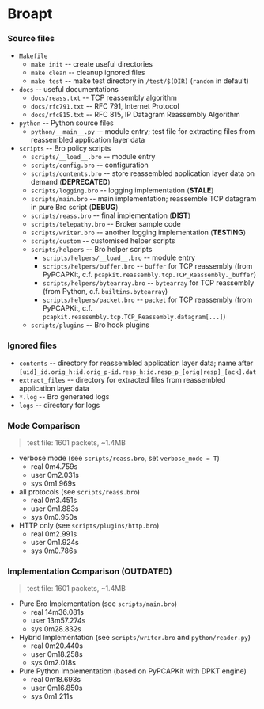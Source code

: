 # Broapt

### Source files

- `Makefile`
  - `make init` -- create useful directories
  - `make clean` -- cleanup ignored files
  - `make test` -- make test directory in `/test/$(DIR)` (`random` in default)
- `docs` -- useful documentations
  - `docs/reass.txt` -- TCP reassembly algorithm
  - `docs/rfc791.txt` -- RFC 791, Internet Protocol
  - `docs/rfc815.txt` -- RFC 815, IP Datagram Reassembly Algorithm
- `python` -- Python source files
  - `python/__main__.py` -- module entry; test file for extracting files from reassembled application layer data
- `scripts` -- Bro policy scripts
  - `scripts/__load__.bro` -- module entry
  - `scripts/config.bro` -- configuration
  - `scripts/contents.bro` -- store reassembled application layer data on demand (__DEPRECATED__)
  - `scripts/logging.bro` -- logging implementation (__STALE__)
  - `scripts/main.bro` -- main implementation; reassemble TCP datagram in pure Bro script (__DEBUG__)
  - `scripts/reass.bro` -- final implementation (__DIST__)
  - `scripts/telepathy.bro` -- Broker sample code
  - `scripts/writer.bro` -- another logging implementation (__TESTING__)
  - `scripts/custom` -- customised helper scripts
  - `scripts/helpers` -- Bro helper scripts
    - `scripts/helpers/__load__.bro` -- module entry
    - `scripts/helpers/buffer.bro` -- `buffer` for TCP reassembly (from PyPCAPKit, c.f. `pcapkit.reassembly.tcp.TCP_Reassembly._buffer`)
    - `scripts/helpers/bytearray.bro` -- `bytearray` for TCP reassembly (from Python, c.f. `builtins.bytearray`)
    - `scripts/helpers/packet.bro` -- `packet` for TCP reassembly (from PyPCAPKit, c.f. `pcapkit.reassembly.tcp.TCP_Reassembly.datagram[...]`)
  - `scripts/plugins` -- Bro hook plugins

### Ignored files

- `contents` -- directory for reassembled application layer data; name after `[uid]_id.orig_h:id.orig_p-id.resp_h:id.resp_p_[orig|resp]_[ack].dat`
- `extract_files` -- directory for extracted files from reassembled application layer data
- `*.log` -- Bro generated logs
- `logs` -- directory for logs

### Mode Comparison

> test file: 1601 packets, ~1.4MB

- verbose mode (see `scripts/reass.bro`, set `verbose_mode = T`)
  - real    0m4.759s
  - user    0m2.031s
  - sys     0m1.969s
- all protocols (see `scripts/reass.bro`)
  - real    0m3.451s
  - user    0m1.883s
  - sys     0m0.950s
- HTTP only (see `scripts/plugins/http.bro`)
  - real    0m2.991s
  - user    0m1.924s
  - sys     0m0.786s

### Implementation Comparison (__OUTDATED__)

> test file: 1601 packets, ~1.4MB

- Pure Bro Implementation (see `scripts/main.bro`)
  - real    14m36.081s
  - user    13m57.274s
  - sys	    0m28.832s
- Hybrid Implementation (see `scripts/writer.bro` and `python/reader.py`)
  - real    0m20.440s
  - user    0m18.258s
  - sys	    0m2.018s
- Pure Python Implementation (based on PyPCAPKit with DPKT engine)
  - real    0m18.693s
  - user    0m16.850s
  - sys	    0m1.211s
